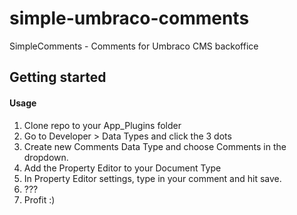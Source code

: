# simple-umbraco-comments
SimpleComments - Comments for Umbraco CMS backoffice

## Getting started

#### Usage
1. Clone repo to your App_Plugins folder
2. Go to Developer > Data Types and click the 3 dots
3. Create new Comments Data Type and choose Comments in the dropdown.
4. Add the Property Editor to your Document Type 
5. In Property Editor settings, type in your comment and hit save.
6. ???
7. Profit :)

